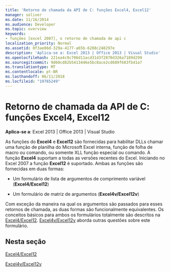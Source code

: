 ```yaml
---
title: 'Retorno de chamada da API de C: funções Excel4, Excel12'
manager: soliver
ms.date: 11/16/2014
ms.audience: Developer
ms.topic: overview
keywords:
- funções [excel 2007], o retorno de chamada de api c
localization_priority: Normal
ms.assetid: 0f3ae86d-329a-4177-a65b-6288c248297e
description: 'Aplica-se a: Excel 2013 | Office 2013 | Visual Studio'
ms.openlocfilehash: 221ea4c9c706d11acd31d3f2870d326a7189d299
ms.sourcegitcommit: 9d60cd82b5413446e5bc8ace2cd689f683fb41a7
ms.translationtype: MT
ms.contentlocale: pt-BR
ms.lasthandoff: 06/11/2018
ms.locfileid: "19765249"
---
```

# <a name="c-api-callback-functions-excel4-excel12"></a>Retorno de chamada da API de C: funções Excel4, Excel12

**Aplica-se a**: Excel 2013 | Office 2013 | Visual Studio 
  
As funções do **Excel4** e **Excel12** são fornecidas para habilitar DLLs chamar uma função de planilha do Microsoft Excel interna, função de folha de macro ou comando, ou somente XLL função especial ou comando. A função **Excel4** suportam a todas as versões recentes do Excel. Iniciando no Excel 2007 a função **Excel12** é suportado. Ambas as funções são fornecidas em duas formas: 
  
- Um formulário de lista de argumentos de comprimento variável (**Excel4/Excel12**)
    
- Um formulário de matriz de argumentos (**Excel4v/Excel12v**)
    
Com exceção da maneira na qual os argumentos são passados para esses retornos de chamada, as duas formas são funcionalmente equivalentes. Os conceitos básicos para ambos os formulários totalmente são descritos na [Excel4/Excel12](excel4-excel12.md). [Excel4v/Excel12v](excel4v-excel12v.md) aborda outras questões sobre este formulário. 
  
## <a name="in-this-section"></a>Nesta seção

[Excel4/Excel12](excel4-excel12.md)
  
[Excel4v/Excel12v](excel4v-excel12v.md)
  


